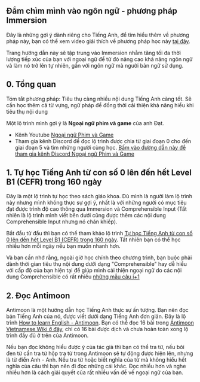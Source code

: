 ## Đắm chìm mình vào ngôn ngữ - phương pháp Immersion

Đây là những gợi ý dành riêng cho Tiếng Anh, để tìm hiểu thêm về phương pháp này, bạn có thể xem video giải thích về phương pháp học này [tại đây](https://youtu.be/WLkCvmZSNbk).

Trang hướng dẫn này sẽ tập trung vào Immersion nhằm tăng tối đa thời lượng tiếp xúc của bạn với ngoại ngữ để từ đó nâng cao khả năng ngôn ngữ và làm nó trở lên tự nhiên, gần với ngôn ngữ mà người bản ngữ sử dụng.

## 0. Tổng quan

Tóm tắt phương pháp: Tiêu thụ càng nhiều nội dung Tiếng Anh càng tốt. Sẽ cần học thêm cả từ vựng, ngữ pháp để đồng thời cải thiện khả năng hiểu khi tiêu thụ nội dung

Một lộ trình mình gợi ý là **Ngoại ngữ phim và game** của anh Đạt. 

- Kênh Youtube [Ngoại ngữ Phim và Game](https://www.youtube.com/c/Ngo%E1%BA%A1ing%E1%BB%AFPhimv%C3%A0Game)
- Tham gia kênh Discord để đọc lộ trình được chia từ giai đoạn 0 cho đến giai đoạn 5 và tìm những người cùng học. [Bấm vào đường dẫn này để tham gia kênh Discord Ngoại ngữ Phim và Game](https://discord.com/invite/z43fGgmrCg)

## 1. Tự học Tiếng Anh từ con số 0 lên đến hết Level B1 (CEFR) trong 160 ngày
Đây là một lộ trình tự học theo sách giáo khoa. Dù mình là người làm lộ trình này nhưng mình không thực sự gợi ý, nhất là với những người có mục tiêu đạt được trình độ cao thông qua Immersion và Comprehensible Input (Tất nhiên là lộ trình mình viết bên dưới cũng được thêm các nội dung Comprehensible Input nhưng nó chán khiếp).

Bắt đầu từ đầu thì bạn có thể tham khảo lộ trình [Tự học Tiếng Anh từ con số 0 lên đến hết Level B1 (CEFR) trong 160 ngày](https://daihocmo.github.io/tu-luyen-tieng-anh/). Tất nhiên bạn có thể học nhiều hơn mỗi ngày nếu bạn muốn nhanh hơn. 

Và bạn cần nhớ rằng, ngoài giờ học chính theo chương trình, bạn buộc phải dành thời gian tiêu thụ nội dung dưới dạng "Comprehensible" hay dễ hiểu với cấp độ của bạn hiện tại để giúp mình cải thiện ngoại ngữ do các nội dung Comprehensible có rất nhiều [những mẫu câu i+1](https://www.youtube.com/watch?v=PLnJ1l6f7mQ)

## 2. Đọc Antimoon
Antimoon là một hướng dẫn học Tiếng Anh thực sự ấn tượng. Bạn nên đọc bản Tiếng Anh của nó, được viết dưới dạng Tiếng Anh đơn giản. Đây là lộ trình [How to learn English - Antimoon](https://www.antimoon.com/how/howtolearn.htm). Bạn có thể đọc 16 bài trong [Antimoon Vietnamese Wiki ở đây](https://www.antimoon.com/wiki/Vietnamese), chỉ có 16 bài được dịch và chưa hoàn toàn xong lộ trình đầy đủ ở trên của Antimoon.

Nếu bạn đọc không hiểu được ý của tác giả thì bạn có thể tra từ, nếu bôi đen từ cần tra từ hộp tra từ trong Antimoon sẽ tự động được hiện lên, nhưng là từ điển Anh - Anh. Nếu tra từ hoặc biết nghĩa của từ mà không hiểu hết nghĩa của câu thì bạn nên đi đọc những cái khác. Đọc nhiều hơn và nghe nhiều hơn là cách giải quyết của rất nhiều vấn đề về ngoại ngữ của bạn.

